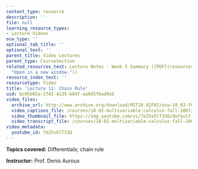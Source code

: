 ```yaml
---
content_type: resource
description: ''
file: null
learning_resource_types:
- Lecture Videos
ocw_type: ''
optional_tab_title: ''
optional_text: ''
parent_title: Video Lectures
parent_type: CourseSection
related_resources_text: Lecture Notes - Week 5 Summary ([PDF](resources/lec_week5
  "Open in a new window."))
resource_index_text: ''
resourcetype: Video
title: 'Lecture 11: Chain Rule'
uid: bc05b85a-2742-4235-b84f-aa6d5f6ad9e5
video_files:
  archive_url: http://www.archive.org/download/MIT18.02F07/ocw-18_02-f07-lec11_300k.mp4
  video_captions_file: /courses/18-02-multivariable-calculus-fall-2007/ead37ac9220d5767b6ef1c8592d653b8_7eZVshlT33Q.vtt
  video_thumbnail_file: https://img.youtube.com/vi/7eZVshlT33Q/default.jpg
  video_transcript_file: /courses/18-02-multivariable-calculus-fall-2007/54de670bb48e3729141c9f712652badc_7eZVshlT33Q.pdf
video_metadata:
  youtube_id: 7eZVshlT33Q
---
```


**Topics covered:** Differentials; chain rule

**Instructor:** Prof. Denis Auroux
